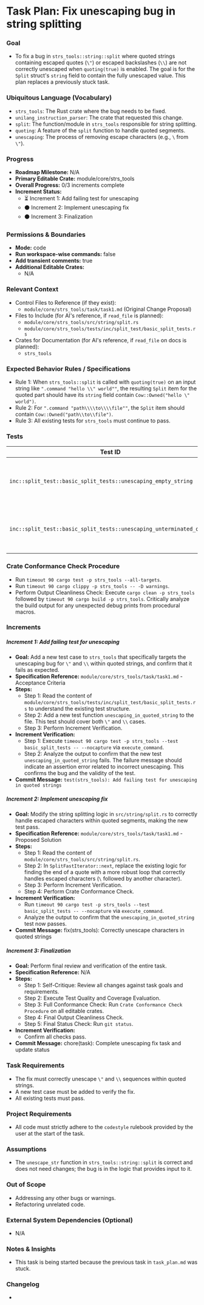 # Task Plan: Fix unescaping bug in string splitting

### Goal
*   To fix a bug in `strs_tools::string::split` where quoted strings containing escaped quotes (`\"`) or escaped backslashes (`\\`) are not correctly unescaped when `quoting(true)` is enabled. The goal is for the `Split` struct's `string` field to contain the fully unescaped value. This plan replaces a previously stuck task.

### Ubiquitous Language (Vocabulary)
*   `strs_tools`: The Rust crate where the bug needs to be fixed.
*   `unilang_instruction_parser`: The crate that requested this change.
*   `split`: The function/module in `strs_tools` responsible for string splitting.
*   `quoting`: A feature of the `split` function to handle quoted segments.
*   `unescaping`: The process of removing escape characters (e.g., `\` from `\"`).

### Progress
*   **Roadmap Milestone:** N/A
*   **Primary Editable Crate:** module/core/strs_tools
*   **Overall Progress:** 0/3 increments complete
*   **Increment Status:**
    *   ⏳ Increment 1: Add failing test for unescaping
    *   ⚫ Increment 2: Implement unescaping fix
    *   ⚫ Increment 3: Finalization

### Permissions & Boundaries
*   **Mode:** code
*   **Run workspace-wise commands:** false
*   **Add transient comments:** true
*   **Additional Editable Crates:**
    *   N/A

### Relevant Context
*   Control Files to Reference (if they exist):
    *   `module/core/strs_tools/task/task1.md` (Original Change Proposal)
*   Files to Include (for AI's reference, if `read_file` is planned):
    *   `module/core/strs_tools/src/string/split.rs`
    *   `module/core/strs_tools/tests/inc/split_test/basic_split_tests.rs`
*   Crates for Documentation (for AI's reference, if `read_file` on docs is planned):
    *   `strs_tools`

### Expected Behavior Rules / Specifications
*   Rule 1: When `strs_tools::split` is called with `quoting(true)` on an input string like `".command "hello \\" world""`, the resulting `Split` item for the quoted part should have its `string` field contain `Cow::Owned("hello \" world")`.
*   Rule 2: For `".command "path\\\\to\\\\file""`, the `Split` item should contain `Cow::Owned("path\\to\\file")`.
*   Rule 3: All existing tests for `strs_tools` must continue to pass.

### Tests
| Test ID | Status | Notes |
|---|---|---|
| `inc::split_test::basic_split_tests::unescaping_empty_string` | Failing (New) | `split` returns `[]` instead of `[""]` for empty quoted string `""`. |
| `inc::split_test::basic_split_tests::unescaping_unterminated_quote` | Failing (New) | Unescaping for `\"` at the end of an unterminated quote is incorrect. |

### Crate Conformance Check Procedure
*   Run `timeout 90 cargo test -p strs_tools --all-targets`.
*   Run `timeout 90 cargo clippy -p strs_tools -- -D warnings`.
*   Perform Output Cleanliness Check: Execute `cargo clean -p strs_tools` followed by `timeout 90 cargo build -p strs_tools`. Critically analyze the build output for any unexpected debug prints from procedural macros.

### Increments
##### Increment 1: Add failing test for unescaping
*   **Goal:** Add a new test case to `strs_tools` that specifically targets the unescaping bug for `\"` and `\\` within quoted strings, and confirm that it fails as expected.
*   **Specification Reference:** `module/core/strs_tools/task/task1.md` - Acceptance Criteria
*   **Steps:**
    *   Step 1: Read the content of `module/core/strs_tools/tests/inc/split_test/basic_split_tests.rs` to understand the existing test structure.
    *   Step 2: Add a new test function `unescaping_in_quoted_string` to the file. This test should cover both `\"` and `\\` cases.
    *   Step 3: Perform Increment Verification.
*   **Increment Verification:**
    *   Step 1: Execute `timeout 90 cargo test -p strs_tools --test basic_split_tests -- --nocapture` via `execute_command`.
    *   Step 2: Analyze the output to confirm that the new test `unescaping_in_quoted_string` fails. The failure message should indicate an assertion error related to incorrect unescaping. This confirms the bug and the validity of the test.
*   **Commit Message:** `test(strs_tools): Add failing test for unescaping in quoted strings`

##### Increment 2: Implement unescaping fix
*   **Goal:** Modify the string splitting logic in `src/string/split.rs` to correctly handle escaped characters within quoted segments, making the new test pass.
*   **Specification Reference:** `module/core/strs_tools/task/task1.md` - Proposed Solution
*   **Steps:**
    *   Step 1: Read the content of `module/core/strs_tools/src/string/split.rs`.
    *   Step 2: In `SplitFastIterator::next`, replace the existing logic for finding the end of a quote with a more robust loop that correctly handles escaped characters (`\` followed by another character).
    *   Step 3: Perform Increment Verification.
    *   Step 4: Perform Crate Conformance Check.
*   **Increment Verification:**
    *   Run `timeout 90 cargo test -p strs_tools --test basic_split_tests -- --nocapture` via `execute_command`.
    *   Analyze the output to confirm that the `unescaping_in_quoted_string` test now passes.
*   **Commit Message:** fix(strs_tools): Correctly unescape characters in quoted strings

##### Increment 3: Finalization
*   **Goal:** Perform final review and verification of the entire task.
*   **Specification Reference:** N/A
*   **Steps:**
    *   Step 1: Self-Critique: Review all changes against task goals and requirements.
    *   Step 2: Execute Test Quality and Coverage Evaluation.
    *   Step 3: Full Conformance Check: Run `Crate Conformance Check Procedure` on all editable crates.
    *   Step 4: Final Output Cleanliness Check.
    *   Step 5: Final Status Check: Run `git status`.
*   **Increment Verification:**
    *   Confirm all checks pass.
*   **Commit Message:** chore(task): Complete unescaping fix task and update status

### Task Requirements
*   The fix must correctly unescape `\"` and `\\` sequences within quoted strings.
*   A new test case must be added to verify the fix.
*   All existing tests must pass.

### Project Requirements
*   All code must strictly adhere to the `codestyle` rulebook provided by the user at the start of the task.

### Assumptions
*   The `unescape_str` function in `strs_tools::string::split` is correct and does not need changes; the bug is in the logic that provides input to it.

### Out of Scope
*   Addressing any other bugs or warnings.
*   Refactoring unrelated code.

### External System Dependencies (Optional)
*   N/A

### Notes & Insights
*   This task is being started because the previous task in `task_plan.md` was stuck.

### Changelog
*
